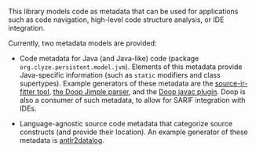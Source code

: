 This library models code as metadata that can be used for applications
such as code navigation, high-level code structure analysis, or IDE
integration.

Currently, two metadata models are provided:

* Code metadata for Java (and Java-like) code (package
  `org.clyze.persistent.model.jvm`). Elements of this metadata provide
  Java-specific information (such as `static` modifiers and class
  supertypes). Example generators of these metadata are the
  [source-ir-fitter
  tool](https://github.com/plast-lab/source-ir-fitter/), [the Doop
  Jimple parser](https://bitbucket.org/yanniss/doop), and the [Doop
  javac plugin](https://bitbucket.org/yanniss/doop-jcplugin/). Doop is
  also a consumer of such metadata, to allow for SARIF integration
  with IDEs.

* Language-agnostic source code metadata that categorize source
  constructs (and provide their location). An example generator of
  these metadata is
  [antlr2datalog](https://github.com/gfour/antlr2datalog/).
